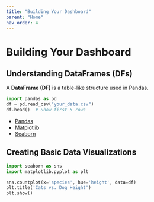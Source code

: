 ```yaml
---
title: "Building Your Dashboard"
parent: "Home"
nav_order: 4
---
```


# Building Your Dashboard  

## Understanding DataFrames (DFs)  
A **DataFrame (DF)** is a table-like structure used in Pandas.  

```python
import pandas as pd
df = pd.read_csv("your_data.csv")
df.head()  # Show first 5 rows
```
* [Pandas](https://pandas.pydata.org/docs/)
* [Matplotlib](https://matplotlib.org/)
* [Seaborn](https://seaborn.pydata.org/)

## Creating Basic Data Visualizations
```python
import seaborn as sns
import matplotlib.pyplot as plt

sns.countplot(x='species', hue='height', data=df)
plt.title('Cats vs. Dog Height')
plt.show()
